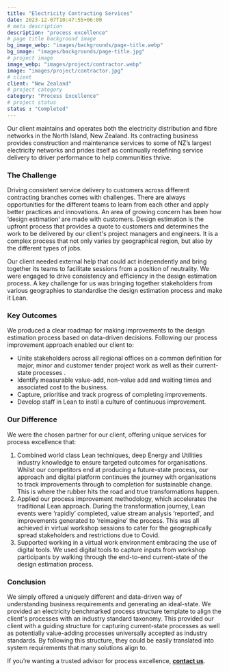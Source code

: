 ```yaml
---
title: "Electricity Contracting Services"
date: 2023-12-07T10:47:55+06:00
# meta description
description: "process excellence"
# page title background image
bg_image_webp: "images/backgrounds/page-title.webp"
bg_image: "images/backgrounds/page-title.jpg"
# project image
image_webp: "images/project/contractor.webp"
image: "images/project/contractor.jpg"
# client
client: "New Zealand"
# project category
category: "Process Excellence"
# project status
status : "Completed"
---
```


Our client maintains and operates both the electricity distribution and fibre networks in the North Island, New Zealand. Its contracting business provides construction and maintenance services to some of NZ’s largest electricity networks and prides itself as continually redefining service delivery to driver performance to help communities thrive.

### The Challenge
Driving consistent service delivery to customers across different contracting branches comes with challenges. There are always opportunities for the different teams to learn from each other and apply better practices and innovations. An area of growing concern has been how ‘design estimation’ are made with customers. Design estimation is the upfront process that provides a quote to customers and determines the work to be delivered by our client's project managers and engineers. It is a complex process that not only varies by geographical region, but also by the different types of jobs.

Our client needed external help that could act independently and bring together its teams to facilitate sessions from a position of neutrality. We were engaged to drive consistency and efficiency in the design estimation process. A key challenge for us was bringing together stakeholders from various geographies to standardise the design estimation process and make it Lean.

### Key Outcomes
We produced a clear roadmap for making improvements to the design estimation process based on data-driven decisions. Following our process improvement approach enabled our client to:
- Unite stakeholders across all regional offices on a common definition for major, minor and customer tender project work as well as their current-state processes .
- Identify measurable value-add, non-value add and waiting times and associated cost to the business.
- Capture, prioritise and track progress of completing improvements.
- Develop staff in Lean to instil a culture of continuous improvement.

### Our Difference
We were the chosen partner for our client, offering unique services for process excellence that:
1. Combined world class Lean techniques, deep Energy and Utilities industry knowledge to ensure targeted outcomes for organisations. Whilst our competitors end at producing a future-state process, our approach and digital platform continues the journey with organisations to track improvements through to completion for sustainable change. This is where the rubber hits the road and true transformations happen.
2. Applied our process improvement methodology, which accelerates the traditional Lean approach. During the transformation journey, Lean events were ‘rapidly’ completed, value stream analysis ‘reported’, and improvements generated to ‘reimagine’ the process. This was all achieved in virtual workshop sessions to cater for the geographically spread stakeholders and restrictions due to Covid.
3. Supported working in a virtual work environment embracing the use of digital tools. We used digital tools to capture inputs from workshop participants by walking through the end-to-end current-state of the design estimation process.

### Conclusion
We simply offered a uniquely different and data-driven way of understanding business requirements and generating an ideal-state. We provided an electricity benchmarked process structure template to align the client's processes with an industry standard taxonomy. This provided our client with a guiding structure for capturing current-state processes as well as potentially value-adding processes universally accepted as industry standards. By following this structure, they could be easily translated into system requirements that many solutions align to.

If you’re wanting a trusted advisor for process excellence, [**contact us**](https://zenconsulting.co.nz/contact/).